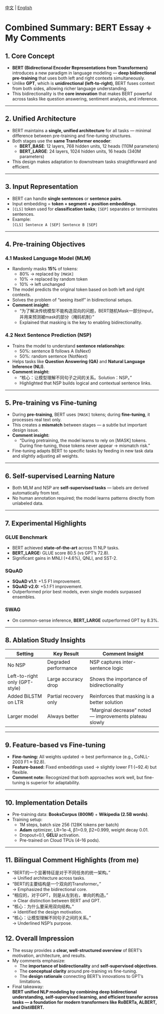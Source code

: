 [中文](./Bert_note_cn.md) |
[English](./Bert_note_en.md)
# Combined Summary: BERT Essay + My Comments

## 1. Core Concept
- **BERT (Bidirectional Encoder Representations from Transformers)** introduces a new paradigm in language modeling — **deep bidirectional pre-training** that uses both left and right contexts simultaneously.
- Unlike **GPT**, which is **unidirectional (left-to-right)**, BERT fuses context from both sides, allowing richer language understanding.
- This bidirectionality is the **core innovation** that makes BERT powerful across tasks like question answering, sentiment analysis, and inference.

---

## 2. Unified Architecture
- BERT maintains a **single, unified architecture** for all tasks — minimal difference between pre-training and fine-tuning structures.
- Both stages use the **same Transformer encoder**:
  - **BERT_BASE**: 12 layers, 768 hidden units, 12 heads (110M parameters)
  - **BERT_LARGE**: 24 layers, 1024 hidden units, 16 heads (340M parameters)
- This design makes adaptation to downstream tasks straightforward and efficient.

---

## 3. Input Representation
- BERT can handle **single sentences** or **sentence pairs**.
- Input embedding = **token + segment + position embeddings**.
- `[CLS]` token used for **classification tasks**; `[SEP]` separates or terminates sentences.
- Example:  
  `[CLS] Sentence A [SEP] Sentence B [SEP]`

---

## 4. Pre-training Objectives
### 4.1 Masked Language Model (MLM)
- Randomly masks **15%** of tokens:
  - 80% → replaced by `[MASK]`
  - 10% → replaced by random token
  - 10% → left unchanged
- The model predicts the original token based on both left and right contexts.
- Solves the problem of “seeing itself” in bidirectional setups.
- **Comment insight:**  
  - “为了解决传统模型不能构造双向的问题，BERT随机Mask一部分input，并用来预测被mask的部分（掩码机制）”  
  - Explained that masking is the key to enabling bidirectionality.

### 4.2 Next Sentence Prediction (NSP)
- Trains the model to understand **sentence relationships**:
  - 50%: sentence B follows A (IsNext)
  - 50%: random sentence (NotNext)
- Helps tasks like **Question Answering (QA)** and **Natural Language Inference (NLI)**.
- **Comment insight:**  
  - “核心：让模型理解不同句子之间的关系。Solution：NSP。”  
  - Highlighted that NSP builds logical and contextual sentence links.

---

## 5. Pre-training vs Fine-tuning
- During **pre-training**, BERT uses `[MASK]` tokens; during **fine-tuning**, it processes real text only.
- This creates a **mismatch** between stages — a subtle but important design issue.
- **Comment insight:**  
  - “During pretraining, the model learns to rely on [MASK] tokens. During fine-tuning, those tokens never appear → mismatch risk.”
- Fine-tuning adapts BERT to specific tasks by feeding in new task data and slightly adjusting all weights.

---

## 6. Self-supervised Learning Nature
- Both MLM and NSP are **self-supervised tasks** — labels are derived automatically from text.
- No human annotation required; the model learns patterns directly from unlabeled data.

---

## 7. Experimental Highlights
### GLUE Benchmark
- BERT achieved **state-of-the-art** across 11 NLP tasks.
- **BERT_LARGE:** GLUE score 80.5 (vs GPT’s 72.8).
- Significant gains in MNLI (+4.6%), QNLI, and SST-2.

### SQuAD
- **SQuAD v1.1:** +1.5 F1 improvement.
- **SQuAD v2.0:** +5.1 F1 improvement.
- Outperformed prior best models, even single models surpassed ensembles.

### SWAG
- On common-sense inference, **BERT_LARGE** outperformed GPT by 8.3%.

---

## 8. Ablation Study Insights
| Setting | Key Result | Comment Insight |
|----------|-------------|----------------|
| No NSP | Degraded performance | NSP captures inter-sentence logic |
| Left-to-right only (GPT-style) | Large accuracy drop | Shows the importance of bidirectionality |
| Added BiLSTM on LTR | Partial recovery only | Reinforces that masking is a better solution |
| Larger model | Always better | “Marginal decrease” noted — improvements plateau slowly |

---

## 9. Feature-based vs Fine-tuning
- **Fine-tuning:** All weights updated → best performance (e.g., CoNLL-2003 F1 ≈ 92.8).
- **Feature-based:** Fixed embeddings used → slightly lower F1 (~92.4) but flexible.
- **Comment note:** Recognized that both approaches work well, but fine-tuning is superior for adaptability.

---

## 10. Implementation Details
- Pre-training data: **BooksCorpus (800M)** + **Wikipedia (2.5B words)**.
- Training setup:
  - 1M steps, batch size 256 (128K tokens per batch)
  - **Adam** optimizer, LR=1e-4, β1=0.9, β2=0.999, weight decay 0.01.
  - Dropout=0.1, **GELU** activation.
  - Pre-trained on Cloud TPUs (4–16 pods).

---

## 11. Bilingual Comment Highlights (from me)
- “BERT的一个显著特征是对于不同任务的统一架构。”  
  → Unified architecture across tasks.  
- “BERT的主要结构是一个双向的Transformer。”  
  → Emphasized the bidirectional core.  
- “相应的，对于GPT，则是从左到右，单向的构造。”  
  → Clear distinction between BERT and GPT.  
- “核心：为什么要采用双向结构。”  
  → Identified the design motivation.  
- “核心：让模型理解不同句子之间的关系。”  
  → Underlined NSP’s purpose.



## 12. Overall Impression
- The essay provides a **clear, well-structured overview** of BERT’s motivation, architecture, and results.
- My comments emphasize:
  - The **importance of bidirectionality** and **self-supervised objectives**.
  - The **conceptual clarity** around pre-training vs fine-tuning.
  - The **design rationale** connecting BERT’s innovations to GPT’s limitations.
- Final takeaway:  
  **BERT unified NLP modeling by combining deep bidirectional understanding, self-supervised learning, and efficient transfer across tasks — a foundation for modern transformers like RoBERTa, ALBERT, and DistilBERT.**
